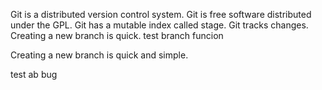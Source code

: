 Git is a distributed version control system.
Git is free software distributed under the GPL.
Git has a mutable index called stage.
Git tracks changes.
Creating a new branch is quick.
test branch funcion

Creating a new branch is quick and simple.

test ab bug
